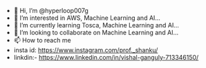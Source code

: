 - 👋 Hi, I’m @hyperloop007g
- 👀 I’m interested in AWS, Machine Learning and AI...
- 🌱 I’m currently learning Tosca, Machine Learning and AI...
- 💞️ I’m looking to collaborate on Machine Learning and AI...
- 📫 How to reach me
- insta id: https://www.instagram.com/prof._shanku/
- linkdin:- https://www.linkedin.com/in/vishal-ganguly-713346150/

<!---
hyperloop007g/hyperloop007g is a ✨ special ✨ repository because its `README.md` (this file) appears on your GitHub profile.
You can click the Preview link to take a look at your changes.
--->
